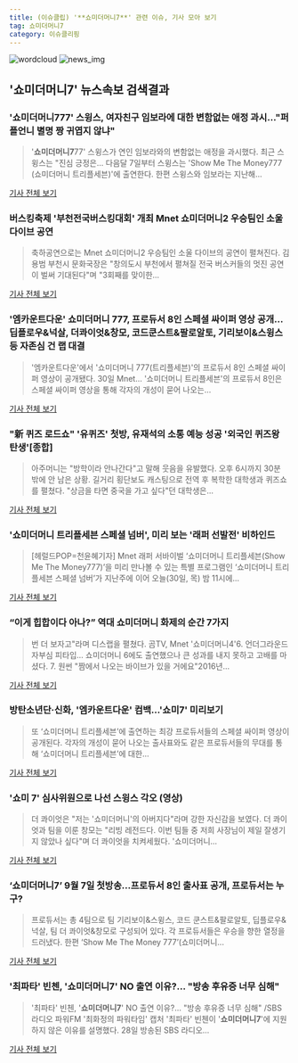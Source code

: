 ```yaml
---
title: (이슈클립) '**쇼미더머니7**' 관련 이슈, 기사 모아 보기
tag: 쇼미더머니7
category: 이슈클리핑
---
```

![wordcloud](https://s3.ap-northeast-2.amazonaws.com/lyrics101-wordcloud/2018-08-31-1535647037.png)
![news_img](https://user-images.githubusercontent.com/42597476/44507050-1206f400-a6e4-11e8-8d98-7ffbfebb353f.png)
## **'**쇼미더머니7**'** 뉴스속보 검색결과
### '**쇼미더머니7**77' 스윙스, 여자친구 임보라에 대한 변함없는 애정 과시…"퍼플언니 별명 짱 귀엽지 않냐"

>'**쇼미더머니7**77' 스윙스가 연인 임보라와의 변함없는 애정을 과시했다. 최근 스윙스는 "진심 긍정은... 다음달 7일부터 스윙스는 'Show Me The Money777 (쇼미더머니 트리플세븐)'에 출연한다. 한편 스윙스와 임보라는 지난해...

<a href="http://www.topstarnews.net/news/articleView.html?idxno=474016" target="_blank">기사 전체 보기</a>

### 버스킹축제 '부천전국버스킹대회' 개최 Mnet 쇼미더머니2 우승팀인 소울 다이브 공연

>축하공연으로는 Mnet 쇼미더머니2 우승팀인 소울 다이브의 공연이 펼쳐진다. 김용범 부천시 문화국장은 "창의도시 부천에서 펼쳐질 전국 버스커들의 멋진 공연이 벌써 기대된다"며 "3회째를 맞이한...

<a href="http://www.lecturernews.com/news/articleView.html?idxno=6444" target="_blank">기사 전체 보기</a>

### '엠카운트다운' 쇼미더머니 777, 프로듀서 8인 스페셜 싸이퍼 영상 공개…딥플로우&넉살, 더콰이엇&창모, 코드쿤스트&팔로알토, 기리보이&스윙스 등 자존심 건 랩 대결

>'엠카운트다운'에서 '쇼미더머니 777(트리플세븐)'의 프로듀서 8인 스페셜 싸이퍼 영상이 공개됐다. 30일 Mnet... '쇼미더머니 트리플세븐'의 프로듀서 8인은 스페셜 싸이퍼 영상을 통해 각자의 개성이 묻어 나오는...

<a href="http://www.topstarnews.net/news/articleView.html?idxno=474006" target="_blank">기사 전체 보기</a>

### "新 퀴즈 로드쇼" '유퀴즈' 첫방, 유재석의 소통 예능 성공 '외국인 퀴즈왕 탄생'[종합]

>아주머니는 "방학이라 안나간다"고 말해 웃음을 유발했다. 오후 6시까지 30분 밖에 안 남은 상황. 길거리 횡단보도 캐스팅으로 전역 후 복학한 대학생과 퀴즈쇼를 펼쳤다. "상금을 타면 중국을 가고 싶다"던 대학생은...

<a href="http://sports.chosun.com/news/ntype.htm?id=201808310100278430021248&servicedate=20180830" target="_blank">기사 전체 보기</a>

### '쇼미더머니 트리플세븐 스페셜 넘버', 미리 보는 '래퍼 선발전' 비하인드

>[헤럴드POP=천윤혜기자] Mnet 래퍼 서바이벌 ‘쇼미더머니 트리플세븐(Show Me The Money777)’을 미리 만나볼 수 있는 특별 프로그램인 ‘쇼미더머니 트리플세븐 스페셜 넘버’가 지난주에 이어 오늘(30일, 목) 밤 11시에...

<a href="http://biz.heraldcorp.com/view.php?ud=201808300945211010381_1" target="_blank">기사 전체 보기</a>

### “이게 힙합이다 아나?” 역대 쇼미더머니 화제의 순간 7가지

>번 더 보자고"라며 디스랩을 펼쳤다. 곰TV, Mnet '쇼미더머니4'6. 언더그라운드 자부심 피타입... 쇼미더머니 6에도 출연했으나 큰 성과를 내지 못하고 고배를 마셨다. 7. 원썬 "짬에서 나오는 바이브가 있을 거에요"2016년...

<a href="http://www.wikitree.co.kr/main/news_view.php?id=365719" target="_blank">기사 전체 보기</a>

### 방탄소년단·신화, '엠카운트다운' 컴백…'쇼미7' 미리보기

>또 ‘쇼미더머니 트리플세븐’에 출연하는 최강 프로듀서들의 스페셜 싸이퍼 영상이 공개된다. 각자의 개성이 묻어 나오는 출사표와도 같은 프로듀서들의 무대를 통해 ‘쇼미더머니 트리플세븐’에 대한...

<a href="http://isplus.live.joins.com/news/article/aid.asp?aid=22518961" target="_blank">기사 전체 보기</a>

### '쇼미 7' 심사위원으로 나선 스윙스 각오 (영상)

>더 콰이엇은 "저는 '쇼미더머니'의 아버지다"라며 강한 자신감을 보였다. 더 콰이엇과 팀을 이룬 창모는 "리빙 레전드다. 이번 팀들 중 저희 사장님이 제일 잘생기지 않았나 싶다"며 더 콰이엇을 치켜세웠다. '쇼미더머니...

<a href="http://www.wikitree.co.kr/main/news_view.php?id=365570" target="_blank">기사 전체 보기</a>

### ‘**쇼미더머니7**’ 9월 7일 첫방송…프로듀서 8인 출사표 공개, 프로듀서는 누구?

>프로듀서는 총 4팀으로 팀 기리보이&스윙스, 코드 쿤스트&팔로알토, 딥플로우&넉살, 팀 더 콰이엇&창모로 구성되어 있다. 각 프로듀서들은 우승을 향한 열정을 드러냈다. 한편 ‘Show Me The Money 777’(쇼미더머니...

<a href="http://www.kookje.co.kr/news2011/asp/newsbody.asp?code=0500&key=20180829.99099013331" target="_blank">기사 전체 보기</a>

### '최파타' 빈첸, '**쇼미더머니7**' NO 출연 이유?… "방송 후유증 너무 심해"

>'최파타' 빈첸, '**쇼미더머니7**' NO 출연 이유?… "방송 후유증 너무 심해" /SBS 라디오 파워FM '최화정의 파워타임' 캡처  '최파타' 빈첸이 '**쇼미더머니7**'에 지원하지 않은 이유를 설명했다.   28일 방송된 SBS 라디오...

<a href="http://www.kyeongin.com/main/view.php?key=20180828001818339" target="_blank">기사 전체 보기</a>



